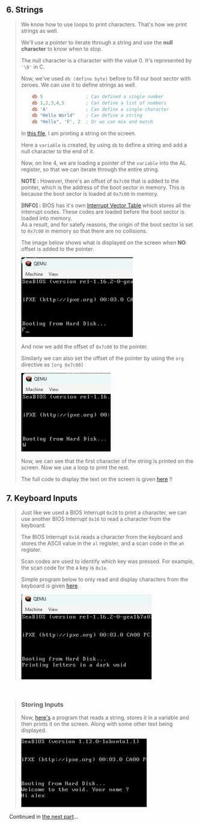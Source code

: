 
## 6. Strings

> We know how to use loops to print characters. That's how we print strings as well.
>
> We'll use a *pointer* to iterate through a string and use the **null character** to know when to stop.
>
> The null character is a character with the value 0. It's represented by `'\0'` in C.
>
> Now, we've used `db (define byte)` before to fill our boot sector with zeroes. We can use it to define strings as well.
>
> ```asm
>     db 5                ; Can defined a single number
>     db 1,2,3,4,5        ; Can define a list of numbers
>     db 'A'              ; Can define a single character
>     db "Hello World"    ; Can define a string
>     db "Hello", 'F', 2  ; Or we can mix and match
> ```
>
> In <a href="../learning-code/strings.asm">this file</a>, I am printing a string on the screen.
> 
> Here a `variable` is created, by using `db` to define a string and add a null character to the end of it.
>
> Now, on line 4, we are loading a pointer of the `variable` into the AL register, so that we can iterate through the entire string.
>
> **NOTE :** However, there's an offset of `0x7c00` that is added to the pointer, which is the address of the boot sector in memory. This is because the boot sector is loaded at `0x7c00` in memory.
>
> **[INFO] :** BIOS has it's own <a href="https://en.wikipedia.org/wiki/Interrupt_vector_table">Interrupt Vector Table</a> which stores all the interrupt codes. These codes are loaded before the boot sector is loaded into memory.<br>
> As a result, and for satefy reasons, the origin of the boot sector is set to `0x7c00` in memory so that there are no collisions.
>
> The image below shows what is displayed on the screen when **NO** offset is added to the pointer.
>
> ![no offset](img/image-3.png)
>
> And now we add the offset of `0x7c00` to the pointer.
>
> Similarly we can also set the offset of the pointer by using the `org` directive as `[org 0x7c00]`
>
> ![with offset](img/image-4.png)
>
> Now, we can see that the first character of the string is printed on the screen. Now we use a loop to print the rest.
>
> The full code to display the text on the screen is given <a href="/learning-code/printStr.asm">here</a> !!


## 7. Keyboard Inputs

> Just like we used a BIOS Interrupt `0x10` to print a character, we can use another BIOS Interrupt `0x16` to read a character from the keyboard.
> 
> The BIOS Interrupt `0x16` reads a character from the keyboard and stores the ASCII value in the `al` register, and a scan code in the `ah` register.
>
> Scan codes are used to identify which key was pressed. For example, the scan code for the `A` key is `0x1e`.
>
> Simple program below to only read and display characters from the keyboard is given <a href="/learning-code/keyboardInp.asm">here</a>.
>
> ![keyboardinput](img/image-5.png)

&nbsp;
> ### Storing Inputs
> Now, <a href="/learning-code/input-store-print.asm">here's</a> a program that reads a string, stores it in a variable and then prints it on the screen. Along with some other text being displayed.
>
> ![pretty_solid_huh?](img/image-6.png)

&nbsp;
Continued in <a href="./stacks.md">the next part</a>...